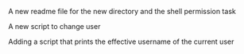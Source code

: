A new readme file for the new directory and the shell permission task

A new script to change user

Adding a script that prints the effective username of the current user


